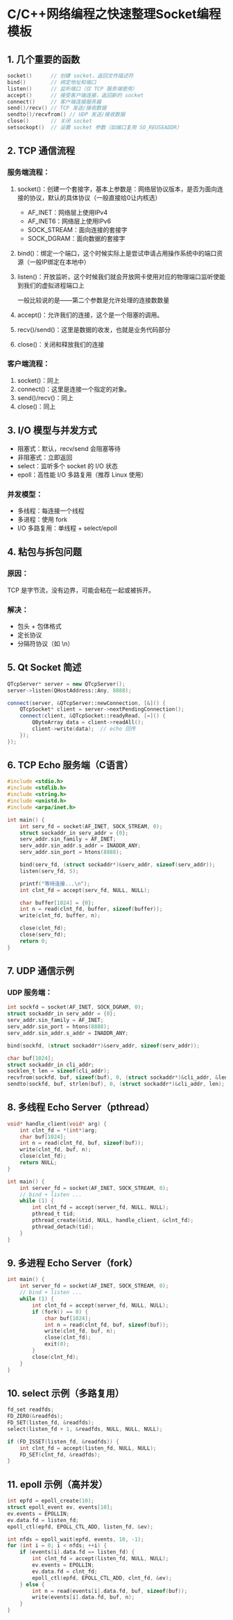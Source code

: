 # C/C++网络编程之快速整理Socket编程模板

## 1. 几个重要的函数

```c
socket()      // 创建 socket，返回文件描述符  
bind()        // 绑定地址和端口  
listen()      // 监听端口（仅 TCP 服务端使用）  
accept()      // 接受客户端连接，返回新的 socket  
connect()     // 客户端连接服务器  
send()/recv() // TCP 发送/接收数据  
sendto()/recvfrom() // UDP 发送/接收数据  
close()       // 关闭 socket  
setsockopt()  // 设置 socket 参数（如端口复用 SO_REUSEADDR）  
```

## 2. TCP 通信流程

### 服务端流程：

1. socket()：创建一个套接字，基本上参数是：网络层协议版本，是否为面向连接的协议，默认的具体协议（一般直接给0让内核选）

   - AF_INET：网络层上使用IPv4
   - AF_INET6：网络层上使用IPv6
   - SOCK_STREAM：面向连接的套接字
   - SOCK_DGRAM：面向数据的套接字

2. bind()：绑定一个端口，这个时候实际上是尝试申请占用操作系统中的端口资源（一般IP绑定在本地中）

3. listen()：开放监听，这个时候我们就会开放网卡使用对应的物理端口监听使能到我们的虚拟进程端口上

   一般比较说的是——第二个参数是允许处理的连接数数量

4. accept()：允许我们的连接，这个是一个阻塞的调用。

5. recv()/send()：这里是数据的收发，也就是业务代码部分

6. close()：关闭和释放我们的连接

### 客户端流程：

1. socket()：同上
2. connect()：这里是连接一个指定的对象。
3. send()/recv()：同上
4. close()：同上

## 3. I/O 模型与并发方式

- 阻塞式：默认，recv/send 会阻塞等待
- 非阻塞式：立即返回
- select：监听多个 socket 的 I/O 状态
- epoll：高性能 I/O 多路复用（推荐 Linux 使用）

### 并发模型：

- 多线程：每连接一个线程
- 多进程：使用 fork
- I/O 多路复用：单线程 + select/epoll

## 4. 粘包与拆包问题

### 原因：

TCP 是字节流，没有边界，可能会粘在一起或被拆开。

### 解决：

- 包头 + 包体格式
- 定长协议
- 分隔符协议（如 \n）

## 5. Qt Socket 简述

```cpp
QTcpServer* server = new QTcpServer();
server->listen(QHostAddress::Any, 8888);

connect(server, &QTcpServer::newConnection, [&]() {
    QTcpSocket* client = server->nextPendingConnection();
    connect(client, &QTcpSocket::readyRead, [=]() {
        QByteArray data = client->readAll();
        client->write(data);  // echo 回传
    });
});
```

## 6. TCP Echo 服务端（C语言）

```c
#include <stdio.h>
#include <stdlib.h>
#include <string.h>
#include <unistd.h>
#include <arpa/inet.h>

int main() {
    int serv_fd = socket(AF_INET, SOCK_STREAM, 0);
    struct sockaddr_in serv_addr = {0};
    serv_addr.sin_family = AF_INET;
    serv_addr.sin_addr.s_addr = INADDR_ANY;
    serv_addr.sin_port = htons(8888);

    bind(serv_fd, (struct sockaddr*)&serv_addr, sizeof(serv_addr));
    listen(serv_fd, 5);

    printf("等待连接...\n");
    int clnt_fd = accept(serv_fd, NULL, NULL);

    char buffer[1024] = {0};
    int n = read(clnt_fd, buffer, sizeof(buffer));
    write(clnt_fd, buffer, n);

    close(clnt_fd);
    close(serv_fd);
    return 0;
}
```

## 7. UDP 通信示例

### UDP 服务端：

```c
int sockfd = socket(AF_INET, SOCK_DGRAM, 0);
struct sockaddr_in serv_addr = {0};
serv_addr.sin_family = AF_INET;
serv_addr.sin_port = htons(8888);
serv_addr.sin_addr.s_addr = INADDR_ANY;

bind(sockfd, (struct sockaddr*)&serv_addr, sizeof(serv_addr));

char buf[1024];
struct sockaddr_in cli_addr;
socklen_t len = sizeof(cli_addr);
recvfrom(sockfd, buf, sizeof(buf), 0, (struct sockaddr*)&cli_addr, &len);
sendto(sockfd, buf, strlen(buf), 0, (struct sockaddr*)&cli_addr, len);
```

## 8. 多线程 Echo Server（pthread）

```c
void* handle_client(void* arg) {
    int clnt_fd = *(int*)arg;
    char buf[1024];
    int n = read(clnt_fd, buf, sizeof(buf));
    write(clnt_fd, buf, n);
    close(clnt_fd);
    return NULL;
}

int main() {
    int server_fd = socket(AF_INET, SOCK_STREAM, 0);
    // bind + listen ...
    while (1) {
        int clnt_fd = accept(server_fd, NULL, NULL);
        pthread_t tid;
        pthread_create(&tid, NULL, handle_client, &clnt_fd);
        pthread_detach(tid);
    }
}
```

## 9. 多进程 Echo Server（fork）

```c
int main() {
    int server_fd = socket(AF_INET, SOCK_STREAM, 0);
    // bind + listen ...
    while (1) {
        int clnt_fd = accept(server_fd, NULL, NULL);
        if (fork() == 0) {
            char buf[1024];
            int n = read(clnt_fd, buf, sizeof(buf));
            write(clnt_fd, buf, n);
            close(clnt_fd);
            exit(0);
        }
        close(clnt_fd);
    }
}
```

## 10. select 示例（多路复用）

```c
fd_set readfds;
FD_ZERO(&readfds);
FD_SET(listen_fd, &readfds);
select(listen_fd + 1, &readfds, NULL, NULL, NULL);

if (FD_ISSET(listen_fd, &readfds)) {
    int clnt_fd = accept(listen_fd, NULL, NULL);
    FD_SET(clnt_fd, &readfds);
}
```

## 11. epoll 示例（高并发）

```c
int epfd = epoll_create(10);
struct epoll_event ev, events[10];
ev.events = EPOLLIN;
ev.data.fd = listen_fd;
epoll_ctl(epfd, EPOLL_CTL_ADD, listen_fd, &ev);

int nfds = epoll_wait(epfd, events, 10, -1);
for (int i = 0; i < nfds; ++i) {
    if (events[i].data.fd == listen_fd) {
        int clnt_fd = accept(listen_fd, NULL, NULL);
        ev.events = EPOLLIN;
        ev.data.fd = clnt_fd;
        epoll_ctl(epfd, EPOLL_CTL_ADD, clnt_fd, &ev);
    } else {
        int n = read(events[i].data.fd, buf, sizeof(buf));
        write(events[i].data.fd, buf, n);
    }
}
```

